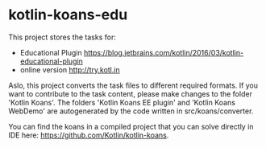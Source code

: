# kotlin-koans-edu

This project stores the tasks for: 
- Educational Plugin https://blog.jetbrains.com/kotlin/2016/03/kotlin-educational-plugin
- online version http://try.kotl.in 

Aslo, this project converts the task files to different required formats.
If you want to contribute to the task content, please make changes to the folder 'Kotlin Koans'. The folders 'Kotlin Koans EE plugin' and 'Kotlin Koans WebDemo' are autogenerated by the code written in src/koans/converter.

You can find the koans in a compiled project that you can solve directly in IDE here: https://github.com/Kotlin/kotlin-koans.
